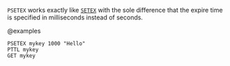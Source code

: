 `PSETEX` works exactly like [`SETEX`](/commands/setex) with the sole difference that the expire
time is specified in milliseconds instead of seconds.

@examples

```cli
PSETEX mykey 1000 "Hello"
PTTL mykey
GET mykey
```

